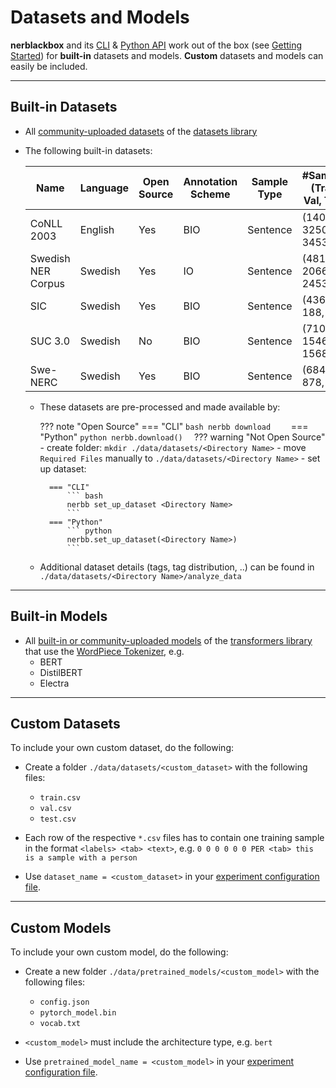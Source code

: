 # Datasets and Models

**nerblackbox** and its [CLI](../../cli/cli) & [Python API](../../python_api/overview) 
work out of the box (see [Getting Started](../getting_started)) 
for **built-in** datasets and models.
**Custom** datasets and models can easily be included.

-----------
## Built-in Datasets 

- All [community-uploaded datasets](https://huggingface.co/datasets) of the [datasets library](https://huggingface.co/docs/datasets/)
- The following built-in datasets:

    | Name               | Language | Open Source | Annotation Scheme | Sample Type  | #Samples (Train, Val, Test) | Directory Name     | Required Files | Source |               
    |---                 |---       |---          |---                |---           |---                          |---                 |---             |---     |
    | CoNLL 2003         | English  | Yes         | BIO               | Sentence     | (14041, 3250, 3453)         | conll2003          | ---            | [Description](https://www.clips.uantwerpen.be/conll2003/ner/); [Data](https://github.com/patverga/torch-ner-nlp-from-scratch/tree/master/data/conll2003)   |
    | Swedish NER Corpus | Swedish  | Yes         |  IO               | Sentence     | (4819, 2066, 2453)          | swedish_ner_corpus | ---            | [Description+Data](https://github.com/klintan/swedish-ner-corpus)   |
    | SIC                | Swedish  | Yes         | BIO               | Sentence     | (436, 188, 268)             | sic                | ---            | [Description+Data](https://www.ling.su.se/english/nlp/corpora-and-resources/sic)   |
    | SUC 3.0            | Swedish  | No          | BIO               | Sentence     | (71046, 1546, 1568)         | suc                | `suc-*.conll`  | [Description](https://www.ling.su.se/english/nlp/corpora-and-resources/suc)   |
    | Swe-NERC           | Swedish  | Yes         | BIO               | Sentence     | (6841, 878, 891)            | swe_nerc           | ---            | [Description](https://gubox.app.box.com/v/SLTC-2020-paper-17); [Data](https://spraakbanken.gu.se/lb/resurser/swe-nerc/)   |

    - These datasets are pre-processed and made available by:

        ??? note "Open Source"
            === "CLI"
                ``` bash
                nerbb download    
                ```
            === "Python"
                ``` python
                nerbb.download()  
                ```
        ??? warning "Not Open Source"
            - create folder: `mkdir ./data/datasets/<Directory Name>`
            - move `Required Files` manually to `./data/datasets/<Directory Name>`
            - set up dataset:
                  
            === "CLI"
                ``` bash
                nerbb set_up_dataset <Directory Name>
                ```
            === "Python"
                ``` python
                nerbb.set_up_dataset(<Directory Name>)  
                ```
  
    - Additional dataset details (tags, tag distribution, ..) can be found in `./data/datasets/<Directory Name>/analyze_data`

-----------
## Built-in Models

- All [built-in or community-uploaded models](https://huggingface.co/models) of the [transformers library](https://huggingface.co/transformers/)
  that use the [WordPiece Tokenizer](https://huggingface.co/transformers/tokenizer_summary.html#wordpiece), e.g.
    - BERT
    - DistilBERT
    - Electra

-----------
## Custom Datasets

To include your own custom dataset, do the following:

- Create a folder ``./data/datasets/<custom_dataset>`` with the following files:

    - ``train.csv``
    - ``val.csv``
    - ``test.csv``
- Each row of the respective ``*.csv`` files has to contain one training sample in the format
  ``<labels> <tab> <text>``,
  e.g. ``0 0 0 0 0 0 PER <tab> this is a sample with a person``

- Use ``dataset_name = <custom_dataset>`` in your [experiment configuration file](../custom_experiments/#1-dataset).

<!---
TODO
Own custom datasets can also be created programmatically (like the :ref:`Built-in datasets <builtindatasets>`):
- (todo: revise the following)
- Create a new module ``./data/datasets/formatter/<custom_dataset>_formatter.py``
- Derive the class ``<NewDataset>Formatter`` from ``BaseFormatter`` and implement the abstract base methods
- (todo: additional instructions needed here)
--->

-----------
## Custom Models

To include your own custom model, do the following:

- Create a new folder ``./data/pretrained_models/<custom_model>`` with the following files:

    - ``config.json``
    - ``pytorch_model.bin``
    - ``vocab.txt``

- ``<custom_model>`` must include the architecture type, e.g. ``bert``

- Use ``pretrained_model_name = <custom_model>`` in your [experiment configuration file](../custom_experiments/#2-model).
